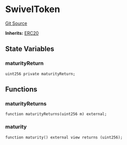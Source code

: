 # SwivelToken
[Git Source](https://github.com/Swivel-Finance/illuminate/blob/29a4038ae0d0795d36640f068da3ac5c1dd43806/src/mocks/SwivelToken.sol)

**Inherits:**
[ERC20](/src/mocks/ERC20.sol/contract.ERC20.md)


## State Variables
### maturityReturn

```solidity
uint256 private maturityReturn;
```


## Functions
### maturityReturns


```solidity
function maturityReturns(uint256 m) external;
```

### maturity


```solidity
function maturity() external view returns (uint256);
```

